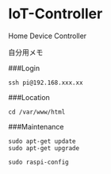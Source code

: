 # IoT-Controller

Home Device Controller

自分用メモ

###Login
```
ssh pi@192.168.xxx.xx
```

###Location
```
cd /var/www/html
```

###Maintenance
```
sudo apt-get update
sudo apt-get upgrade
```

```
sudo raspi-config
```